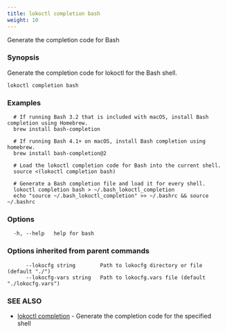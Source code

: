 ```yaml
---
title: lokoctl completion bash
weight: 10
---
```


Generate the completion code for Bash

### Synopsis

  Generate the completion code for lokoctl for the Bash shell.


```
lokoctl completion bash
```

### Examples

```
  # If running Bash 3.2 that is included with macOS, install Bash completion using Homebrew.
  brew install bash-completion

  # If running Bash 4.1+ on macOS, install Bash completion using homebrew.
  brew install bash-completion@2

  # Load the lokoctl completion code for Bash into the current shell.
  source <(lokoctl completion bash)

  # Generate a Bash completion file and load it for every shell.
  lokoctl completion bash > ~/.bash_lokoctl_completion
  echo "source ~/.bash_lokoctl_completion" >> ~/.bashrc && source ~/.bashrc

```

### Options

```
  -h, --help   help for bash
```

### Options inherited from parent commands

```
      --lokocfg string        Path to lokocfg directory or file (default "./")
      --lokocfg-vars string   Path to lokocfg.vars file (default "./lokocfg.vars")
```

### SEE ALSO

* [lokoctl completion](lokoctl_completion.md)	 - Generate the completion code for the specified shell

